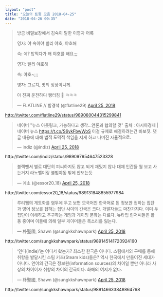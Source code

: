 ```yaml
---
layout: "post"
title: "오늘의 트윗 모음 2018-04-25"
date: "2018-04-26 00:35"
---
```


<blockquote class="twitter-tweet"><p lang="ko" dir="ltr">방금 비밀보장에서 김숙이 말한 이영자 어록

영자: 야 숙이야 빨리 야호, 야호해

숙: 예? 밥먹다가 왜 야호를 해요;;;

영자: 빨리 야호해

숙: 야호~;;;

영자: 그르치, 맛의 정상이니께.

아 진짜 운전하다 빵터짐 🤣 ㅋㅋㅋ</p>&mdash; FLATLINE // 함경석 (@flatline29) <a href="https://twitter.com/flatline29/status/989080044315299841?ref_src=twsrc%5Etfw">April 25, 2018</a></blockquote>
<script async src="https://platform.twitter.com/widgets.js" charset="utf-8"></script>
 http://twitter.com/flatline29/status/989080044315299841
<blockquote class="twitter-tweet"><p lang="ko" dir="ltr">네이버 &quot;뉴스 아웃링크, 가능하다고 생각…언론과 협의할 것&quot;
출처 : 아시아경제 | 네이버 뉴스
 <a href="https://t.co/S6ykFbwWoS">https://t.co/S6ykFbwWoS</a> 이걸 규제로 해결하려는건 바보짓. 댓글 내용에 대해 법적 도덕적 책임을 지게 하고 나머진 자율적으로.</p>&mdash; indiz (@indiz) <a href="https://twitter.com/indiz/status/989097954647523328?ref_src=twsrc%5Etfw">April 25, 2018</a></blockquote>
<script async src="https://platform.twitter.com/widgets.js" charset="utf-8"></script>
 http://twitter.com/indiz/status/989097954647523328
<blockquote class="twitter-tweet"><p lang="ko" dir="ltr">블랙팬서 별로 대단히 피씨하지도 않고 되게 재밌지 않나 대체 인간들 뭘 보고 사는거지 라노벨이랑 불법야동 밖에 안보는듯</p>&mdash; 에소 (@essor20_18) <a href="https://twitter.com/essor20_18/status/989131848855977984?ref_src=twsrc%5Etfw">April 25, 2018</a></blockquote>
<script async src="https://platform.twitter.com/widgets.js" charset="utf-8"></script>
 http://twitter.com/essor20_18/status/989131848855977984
<blockquote class="twitter-tweet"><p lang="ko" dir="ltr">루리웹의 게토화를 염두에 두고 보면 모국어인 한국어로 된 정보만 접하는 집단과 영어 정보를 접하는 집단 사이의 간극은 크다. 개발자들도 마찬가지다. 이미 두 집단이 이해하고 추구하는 게임과 게이밍 문화는 다르다. 뉴타입 린저씨들은 활동 중이며 이들에 의해 일부 게이머들은 목소리를 잃는다.</p>&mdash; 朴聖國, Shawn (@sungkkshawnpark) <a href="https://twitter.com/sungkkshawnpark/status/989145141720924160?ref_src=twsrc%5Etfw">April 25, 2018</a></blockquote>
<script async src="https://platform.twitter.com/widgets.js" charset="utf-8"></script>
 http://twitter.com/sungkkshawnpark/status/989145141720924160
<blockquote class="twitter-tweet"><p lang="ko" dir="ltr">‘인디(indie)’는 어디서 왔는가? 최소한 한국은 아니다. 스팀에서의 구매를 통해 취향을 발달시킨 스팀 키즈(Steam kids)들은? 역시 한국에서 만들어진 세대가 아니다. 언어의 간극은 정보원(information sources)의 차이일 뿐만 아니라 사상의 차이이자 취향의 차이의 간극이다. 화해의 여지가 없다.</p>&mdash; 朴聖國, Shawn (@sungkkshawnpark) <a href="https://twitter.com/sungkkshawnpark/status/989146633848864768?ref_src=twsrc%5Etfw">April 25, 2018</a></blockquote>
<script async src="https://platform.twitter.com/widgets.js" charset="utf-8"></script>
 http://twitter.com/sungkkshawnpark/status/989146633848864768
